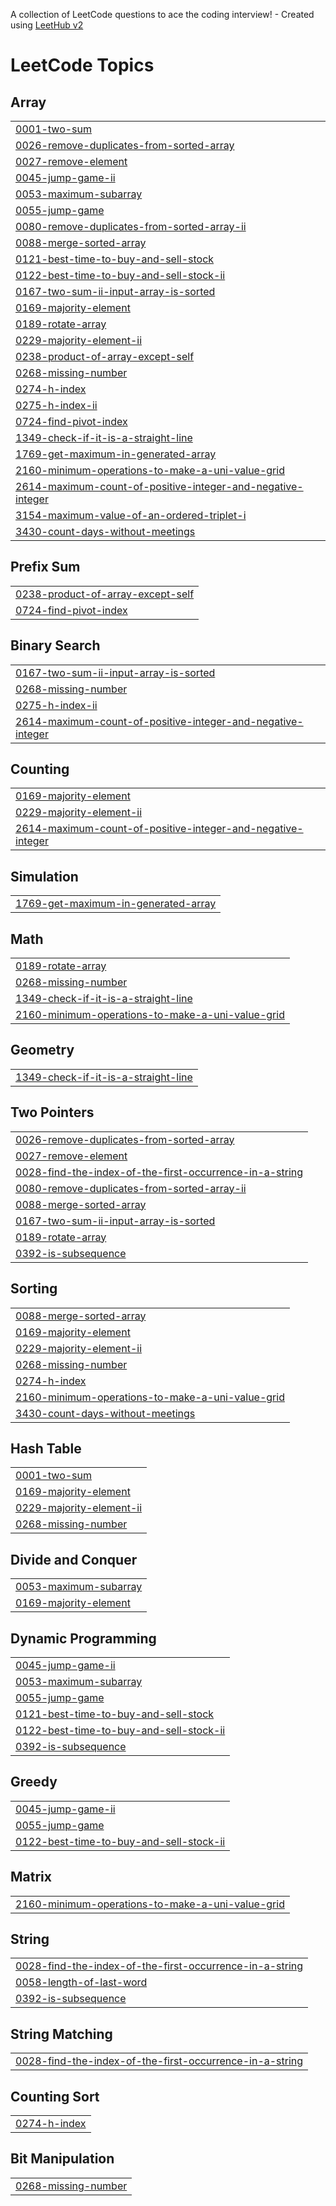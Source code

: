 A collection of LeetCode questions to ace the coding interview! - Created using [LeetHub v2](https://github.com/arunbhardwaj/LeetHub-2.0)
<!---LeetCode Topics Start-->
# LeetCode Topics
## Array
|  |
| ------- |
| [0001-two-sum](https://github.com/NirmalsaiswaroopJ/LeetCode/tree/master/0001-two-sum) |
| [0026-remove-duplicates-from-sorted-array](https://github.com/NirmalsaiswaroopJ/LeetCode/tree/master/0026-remove-duplicates-from-sorted-array) |
| [0027-remove-element](https://github.com/NirmalsaiswaroopJ/LeetCode/tree/master/0027-remove-element) |
| [0045-jump-game-ii](https://github.com/NirmalsaiswaroopJ/LeetCode/tree/master/0045-jump-game-ii) |
| [0053-maximum-subarray](https://github.com/NirmalsaiswaroopJ/LeetCode/tree/master/0053-maximum-subarray) |
| [0055-jump-game](https://github.com/NirmalsaiswaroopJ/LeetCode/tree/master/0055-jump-game) |
| [0080-remove-duplicates-from-sorted-array-ii](https://github.com/NirmalsaiswaroopJ/LeetCode/tree/master/0080-remove-duplicates-from-sorted-array-ii) |
| [0088-merge-sorted-array](https://github.com/NirmalsaiswaroopJ/LeetCode/tree/master/0088-merge-sorted-array) |
| [0121-best-time-to-buy-and-sell-stock](https://github.com/NirmalsaiswaroopJ/LeetCode/tree/master/0121-best-time-to-buy-and-sell-stock) |
| [0122-best-time-to-buy-and-sell-stock-ii](https://github.com/NirmalsaiswaroopJ/LeetCode/tree/master/0122-best-time-to-buy-and-sell-stock-ii) |
| [0167-two-sum-ii-input-array-is-sorted](https://github.com/NirmalsaiswaroopJ/LeetCode/tree/master/0167-two-sum-ii-input-array-is-sorted) |
| [0169-majority-element](https://github.com/NirmalsaiswaroopJ/LeetCode/tree/master/0169-majority-element) |
| [0189-rotate-array](https://github.com/NirmalsaiswaroopJ/LeetCode/tree/master/0189-rotate-array) |
| [0229-majority-element-ii](https://github.com/NirmalsaiswaroopJ/LeetCode/tree/master/0229-majority-element-ii) |
| [0238-product-of-array-except-self](https://github.com/NirmalsaiswaroopJ/LeetCode/tree/master/0238-product-of-array-except-self) |
| [0268-missing-number](https://github.com/NirmalsaiswaroopJ/LeetCode/tree/master/0268-missing-number) |
| [0274-h-index](https://github.com/NirmalsaiswaroopJ/LeetCode/tree/master/0274-h-index) |
| [0275-h-index-ii](https://github.com/NirmalsaiswaroopJ/LeetCode/tree/master/0275-h-index-ii) |
| [0724-find-pivot-index](https://github.com/NirmalsaiswaroopJ/LeetCode/tree/master/0724-find-pivot-index) |
| [1349-check-if-it-is-a-straight-line](https://github.com/NirmalsaiswaroopJ/LeetCode/tree/master/1349-check-if-it-is-a-straight-line) |
| [1769-get-maximum-in-generated-array](https://github.com/NirmalsaiswaroopJ/LeetCode/tree/master/1769-get-maximum-in-generated-array) |
| [2160-minimum-operations-to-make-a-uni-value-grid](https://github.com/NirmalsaiswaroopJ/LeetCode/tree/master/2160-minimum-operations-to-make-a-uni-value-grid) |
| [2614-maximum-count-of-positive-integer-and-negative-integer](https://github.com/NirmalsaiswaroopJ/LeetCode/tree/master/2614-maximum-count-of-positive-integer-and-negative-integer) |
| [3154-maximum-value-of-an-ordered-triplet-i](https://github.com/NirmalsaiswaroopJ/LeetCode/tree/master/3154-maximum-value-of-an-ordered-triplet-i) |
| [3430-count-days-without-meetings](https://github.com/NirmalsaiswaroopJ/LeetCode/tree/master/3430-count-days-without-meetings) |
## Prefix Sum
|  |
| ------- |
| [0238-product-of-array-except-self](https://github.com/NirmalsaiswaroopJ/LeetCode/tree/master/0238-product-of-array-except-self) |
| [0724-find-pivot-index](https://github.com/NirmalsaiswaroopJ/LeetCode/tree/master/0724-find-pivot-index) |
## Binary Search
|  |
| ------- |
| [0167-two-sum-ii-input-array-is-sorted](https://github.com/NirmalsaiswaroopJ/LeetCode/tree/master/0167-two-sum-ii-input-array-is-sorted) |
| [0268-missing-number](https://github.com/NirmalsaiswaroopJ/LeetCode/tree/master/0268-missing-number) |
| [0275-h-index-ii](https://github.com/NirmalsaiswaroopJ/LeetCode/tree/master/0275-h-index-ii) |
| [2614-maximum-count-of-positive-integer-and-negative-integer](https://github.com/NirmalsaiswaroopJ/LeetCode/tree/master/2614-maximum-count-of-positive-integer-and-negative-integer) |
## Counting
|  |
| ------- |
| [0169-majority-element](https://github.com/NirmalsaiswaroopJ/LeetCode/tree/master/0169-majority-element) |
| [0229-majority-element-ii](https://github.com/NirmalsaiswaroopJ/LeetCode/tree/master/0229-majority-element-ii) |
| [2614-maximum-count-of-positive-integer-and-negative-integer](https://github.com/NirmalsaiswaroopJ/LeetCode/tree/master/2614-maximum-count-of-positive-integer-and-negative-integer) |
## Simulation
|  |
| ------- |
| [1769-get-maximum-in-generated-array](https://github.com/NirmalsaiswaroopJ/LeetCode/tree/master/1769-get-maximum-in-generated-array) |
## Math
|  |
| ------- |
| [0189-rotate-array](https://github.com/NirmalsaiswaroopJ/LeetCode/tree/master/0189-rotate-array) |
| [0268-missing-number](https://github.com/NirmalsaiswaroopJ/LeetCode/tree/master/0268-missing-number) |
| [1349-check-if-it-is-a-straight-line](https://github.com/NirmalsaiswaroopJ/LeetCode/tree/master/1349-check-if-it-is-a-straight-line) |
| [2160-minimum-operations-to-make-a-uni-value-grid](https://github.com/NirmalsaiswaroopJ/LeetCode/tree/master/2160-minimum-operations-to-make-a-uni-value-grid) |
## Geometry
|  |
| ------- |
| [1349-check-if-it-is-a-straight-line](https://github.com/NirmalsaiswaroopJ/LeetCode/tree/master/1349-check-if-it-is-a-straight-line) |
## Two Pointers
|  |
| ------- |
| [0026-remove-duplicates-from-sorted-array](https://github.com/NirmalsaiswaroopJ/LeetCode/tree/master/0026-remove-duplicates-from-sorted-array) |
| [0027-remove-element](https://github.com/NirmalsaiswaroopJ/LeetCode/tree/master/0027-remove-element) |
| [0028-find-the-index-of-the-first-occurrence-in-a-string](https://github.com/NirmalsaiswaroopJ/LeetCode/tree/master/0028-find-the-index-of-the-first-occurrence-in-a-string) |
| [0080-remove-duplicates-from-sorted-array-ii](https://github.com/NirmalsaiswaroopJ/LeetCode/tree/master/0080-remove-duplicates-from-sorted-array-ii) |
| [0088-merge-sorted-array](https://github.com/NirmalsaiswaroopJ/LeetCode/tree/master/0088-merge-sorted-array) |
| [0167-two-sum-ii-input-array-is-sorted](https://github.com/NirmalsaiswaroopJ/LeetCode/tree/master/0167-two-sum-ii-input-array-is-sorted) |
| [0189-rotate-array](https://github.com/NirmalsaiswaroopJ/LeetCode/tree/master/0189-rotate-array) |
| [0392-is-subsequence](https://github.com/NirmalsaiswaroopJ/LeetCode/tree/master/0392-is-subsequence) |
## Sorting
|  |
| ------- |
| [0088-merge-sorted-array](https://github.com/NirmalsaiswaroopJ/LeetCode/tree/master/0088-merge-sorted-array) |
| [0169-majority-element](https://github.com/NirmalsaiswaroopJ/LeetCode/tree/master/0169-majority-element) |
| [0229-majority-element-ii](https://github.com/NirmalsaiswaroopJ/LeetCode/tree/master/0229-majority-element-ii) |
| [0268-missing-number](https://github.com/NirmalsaiswaroopJ/LeetCode/tree/master/0268-missing-number) |
| [0274-h-index](https://github.com/NirmalsaiswaroopJ/LeetCode/tree/master/0274-h-index) |
| [2160-minimum-operations-to-make-a-uni-value-grid](https://github.com/NirmalsaiswaroopJ/LeetCode/tree/master/2160-minimum-operations-to-make-a-uni-value-grid) |
| [3430-count-days-without-meetings](https://github.com/NirmalsaiswaroopJ/LeetCode/tree/master/3430-count-days-without-meetings) |
## Hash Table
|  |
| ------- |
| [0001-two-sum](https://github.com/NirmalsaiswaroopJ/LeetCode/tree/master/0001-two-sum) |
| [0169-majority-element](https://github.com/NirmalsaiswaroopJ/LeetCode/tree/master/0169-majority-element) |
| [0229-majority-element-ii](https://github.com/NirmalsaiswaroopJ/LeetCode/tree/master/0229-majority-element-ii) |
| [0268-missing-number](https://github.com/NirmalsaiswaroopJ/LeetCode/tree/master/0268-missing-number) |
## Divide and Conquer
|  |
| ------- |
| [0053-maximum-subarray](https://github.com/NirmalsaiswaroopJ/LeetCode/tree/master/0053-maximum-subarray) |
| [0169-majority-element](https://github.com/NirmalsaiswaroopJ/LeetCode/tree/master/0169-majority-element) |
## Dynamic Programming
|  |
| ------- |
| [0045-jump-game-ii](https://github.com/NirmalsaiswaroopJ/LeetCode/tree/master/0045-jump-game-ii) |
| [0053-maximum-subarray](https://github.com/NirmalsaiswaroopJ/LeetCode/tree/master/0053-maximum-subarray) |
| [0055-jump-game](https://github.com/NirmalsaiswaroopJ/LeetCode/tree/master/0055-jump-game) |
| [0121-best-time-to-buy-and-sell-stock](https://github.com/NirmalsaiswaroopJ/LeetCode/tree/master/0121-best-time-to-buy-and-sell-stock) |
| [0122-best-time-to-buy-and-sell-stock-ii](https://github.com/NirmalsaiswaroopJ/LeetCode/tree/master/0122-best-time-to-buy-and-sell-stock-ii) |
| [0392-is-subsequence](https://github.com/NirmalsaiswaroopJ/LeetCode/tree/master/0392-is-subsequence) |
## Greedy
|  |
| ------- |
| [0045-jump-game-ii](https://github.com/NirmalsaiswaroopJ/LeetCode/tree/master/0045-jump-game-ii) |
| [0055-jump-game](https://github.com/NirmalsaiswaroopJ/LeetCode/tree/master/0055-jump-game) |
| [0122-best-time-to-buy-and-sell-stock-ii](https://github.com/NirmalsaiswaroopJ/LeetCode/tree/master/0122-best-time-to-buy-and-sell-stock-ii) |
## Matrix
|  |
| ------- |
| [2160-minimum-operations-to-make-a-uni-value-grid](https://github.com/NirmalsaiswaroopJ/LeetCode/tree/master/2160-minimum-operations-to-make-a-uni-value-grid) |
## String
|  |
| ------- |
| [0028-find-the-index-of-the-first-occurrence-in-a-string](https://github.com/NirmalsaiswaroopJ/LeetCode/tree/master/0028-find-the-index-of-the-first-occurrence-in-a-string) |
| [0058-length-of-last-word](https://github.com/NirmalsaiswaroopJ/LeetCode/tree/master/0058-length-of-last-word) |
| [0392-is-subsequence](https://github.com/NirmalsaiswaroopJ/LeetCode/tree/master/0392-is-subsequence) |
## String Matching
|  |
| ------- |
| [0028-find-the-index-of-the-first-occurrence-in-a-string](https://github.com/NirmalsaiswaroopJ/LeetCode/tree/master/0028-find-the-index-of-the-first-occurrence-in-a-string) |
## Counting Sort
|  |
| ------- |
| [0274-h-index](https://github.com/NirmalsaiswaroopJ/LeetCode/tree/master/0274-h-index) |
## Bit Manipulation
|  |
| ------- |
| [0268-missing-number](https://github.com/NirmalsaiswaroopJ/LeetCode/tree/master/0268-missing-number) |
<!---LeetCode Topics End-->